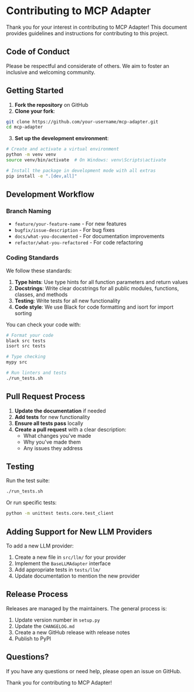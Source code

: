 # Contributing to MCP Adapter

Thank you for your interest in contributing to MCP Adapter! This document provides guidelines and instructions for contributing to this project.

## Code of Conduct

Please be respectful and considerate of others. We aim to foster an inclusive and welcoming community.

## Getting Started

1. **Fork the repository** on GitHub
2. **Clone your fork**:
```bash
git clone https://github.com/your-username/mcp-adapter.git
cd mcp-adapter
```
3. **Set up the development environment**:
```bash
# Create and activate a virtual environment
python -m venv venv
source venv/bin/activate  # On Windows: venv\Scripts\activate

# Install the package in development mode with all extras
pip install -e ".[dev,all]"
```

## Development Workflow

### Branch Naming

- `feature/your-feature-name` - For new features
- `bugfix/issue-description` - For bug fixes
- `docs/what-you-documented` - For documentation improvements
- `refactor/what-you-refactored` - For code refactoring

### Coding Standards

We follow these standards:

1. **Type hints**: Use type hints for all function parameters and return values
2. **Docstrings**: Write clear docstrings for all public modules, functions, classes, and methods
3. **Testing**: Write tests for all new functionality
4. **Code style**: We use Black for code formatting and isort for import sorting

You can check your code with:
```bash
# Format your code
black src tests
isort src tests

# Type checking
mypy src

# Run linters and tests
./run_tests.sh
```

## Pull Request Process

1. **Update the documentation** if needed
2. **Add tests** for new functionality
3. **Ensure all tests pass** locally
4. **Create a pull request** with a clear description:
   - What changes you've made
   - Why you've made them
   - Any issues they address

## Testing

Run the test suite:
```bash
./run_tests.sh
```

Or run specific tests:
```bash
python -m unittest tests.core.test_client
```

## Adding Support for New LLM Providers

To add a new LLM provider:

1. Create a new file in `src/llm/` for your provider
2. Implement the `BaseLLMAdapter` interface
3. Add appropriate tests in `tests/llm/`
4. Update documentation to mention the new provider

## Release Process

Releases are managed by the maintainers. The general process is:

1. Update version number in `setup.py`
2. Update the `CHANGELOG.md`
3. Create a new GitHub release with release notes
4. Publish to PyPI

## Questions?

If you have any questions or need help, please open an issue on GitHub.

Thank you for contributing to MCP Adapter!